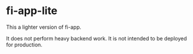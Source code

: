 # fi-app-lite
This a lighter version of fi-app.

It does not perform heavy backend work.
It is not intended to be deployed for production.
